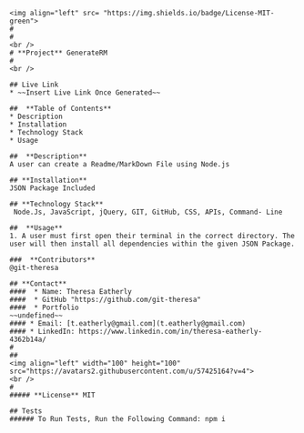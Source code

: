 
    <img align="left" src= "https://img.shields.io/badge/License-MIT-green">
    #
    #
    <br />
    # **Project** GenerateRM
    #
    <br />

    ## Live Link 
    * ~~Insert Live Link Once Generated~~

    ##  **Table of Contents**
    * Description
    * Installation
    * Technology Stack
    * Usage

    ##  **Description**
    A user can create a Readme/MarkDown File using Node.js

    ## **Installation**
    JSON Package Included

    ## **Technology Stack**
     Node.Js, JavaScript, jQuery, GIT, GitHub, CSS, APIs, Command- Line

    ##  **Usage**
    1. A user must first open their terminal in the correct directory. The user will then install all dependencies within the given JSON Package.

    ###  **Contributors**
    @git-theresa

    ## **Contact**
    ####  * Name: Theresa Eatherly
    ####  * GitHub "https://github.com/git-theresa" 
    ####  * Portfolio 
    ~~undefined~~
    #### * Email: [t.eatherly@gmail.com](t.eatherly@gmail.com)
    #### * LinkedIn: https://www.linkedin.com/in/theresa-eatherly-4362b14a/
    #
    ## 
    <img align="left" width="100" height="100" src="https://avatars2.githubusercontent.com/u/57425164?v=4">
    <br />
    #
    ##### **License** MIT

    ## Tests
    ###### To Run Tests, Run the Following Command: npm i

    